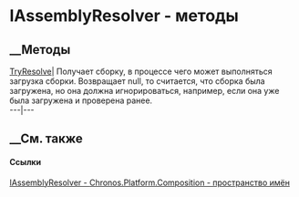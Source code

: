 # IAssemblyResolver - методы
##  __Методы
[TryResolve](M_Chronos_Platform_Composition_IAssemblyResolver_TryResolve.htm)|
Получает сборку, в процессе чего может выполняться загрузка сборки. Возвращает
null, то считается, что сборка была загружена, но она должна игнорироваться,
например, если она уже была загружена и проверена ранее.  
---|---  
## __См. также
#### Ссылки
[IAssemblyResolver - ](T_Chronos_Platform_Composition_IAssemblyResolver.htm)
[Chronos.Platform.Composition - пространство
имён](N_Chronos_Platform_Composition.htm)

